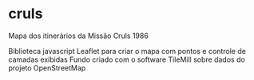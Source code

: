# cruls
Mapa dos itinerários da Missão Cruls 1986

Biblioteca javascript Leaflet para criar o mapa com pontos e controle de camadas exibidas
Fundo criado com o software TileMill sobre dados do projeto OpenStreetMap
